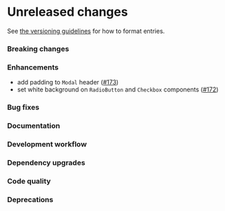 # Unreleased changes

See [the versioning guidelines](VERSIONING.md) for how to format entries.

### Breaking changes

### Enhancements

-   add padding to `Modal` header ([#173](https://github.com/FieldLevel/FieldLevelPlaybook/pull/173))
-   set white background on `RadioButton` and `Checkbox` components ([#172](https://github.com/FieldLevel/FieldLevelPlaybook/pull/172))

### Bug fixes

### Documentation

### Development workflow

### Dependency upgrades

### Code quality

### Deprecations
